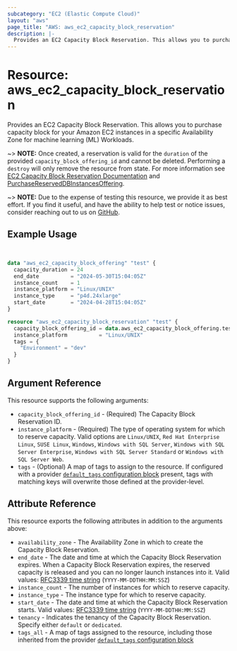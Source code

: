 ```yaml
---
subcategory: "EC2 (Elastic Compute Cloud)"
layout: "aws"
page_title: "AWS: aws_ec2_capacity_block_reservation"
description: |-
  Provides an EC2 Capacity Block Reservation. This allows you to purchase capacity block for your Amazon EC2 instances in a specific Availability Zone for machine learning (ML) Workloads.
---
```


# Resource: aws_ec2_capacity_block_reservation

Provides an EC2 Capacity Block Reservation. This allows you to purchase capacity block for your Amazon EC2 instances in a specific Availability Zone for machine learning (ML) Workloads.

~> **NOTE:** Once created, a reservation is valid for the `duration` of the provided `capacity_block_offering_id` and cannot be deleted. Performing a `destroy` will only remove the resource from state. For more information see [EC2 Capacity Block Reservation Documentation](https://aws.amazon.com/ec2/instance-types/p5/) and [PurchaseReservedDBInstancesOffering](https://docs.aws.amazon.com/AWSEC2/latest/UserGuide/capacity-blocks-pricing-billing.html).

~> **NOTE:** Due to the expense of testing this resource, we provide it as best effort. If you find it useful, and have the ability to help test or notice issues, consider reaching out to us on [GitHub](https://github.com/hashicorp/terraform-provider-aws).

## Example Usage

```terraform


data "aws_ec2_capacity_block_offering" "test" {
  capacity_duration = 24
  end_date          = "2024-05-30T15:04:05Z"
  instance_count    = 1
  instance_platform = "Linux/UNIX"
  instance_type     = "p4d.24xlarge"
  start_date        = "2024-04-28T15:04:05Z"
}

resource "aws_ec2_capacity_block_reservation" "test" {
  capacity_block_offering_id = data.aws_ec2_capacity_block_offering.test.id
  instance_platform          = "Linux/UNIX"
  tags = {
    "Environment" = "dev"
  }
}
```

## Argument Reference

This resource supports the following arguments:

* `capacity_block_offering_id` - (Required) The Capacity Block Reservation ID.
* `instance_platform` - (Required) The type of operating system for which to reserve capacity. Valid options are `Linux/UNIX`, `Red Hat Enterprise Linux`, `SUSE Linux`, `Windows`, `Windows with SQL Server`, `Windows with SQL Server Enterprise`, `Windows with SQL Server Standard` or `Windows with SQL Server Web`.
* `tags` - (Optional) A map of tags to assign to the resource. If configured with a provider [`default_tags` configuration block](https://registry.terraform.io/providers/hashicorp/aws/latest/docs#default_tags-configuration-block) present, tags with matching keys will overwrite those defined at the provider-level.

## Attribute Reference

This resource exports the following attributes in addition to the arguments above:

* `availability_zone` - The Availability Zone in which to create the Capacity Block Reservation.
* `end_date` - The date and time at which the Capacity Block Reservation expires. When a Capacity Block Reservation expires, the reserved capacity is released and you can no longer launch instances into it. Valid values: [RFC3339 time string](https://tools.ietf.org/html/rfc3339#section-5.8) (`YYYY-MM-DDTHH:MM:SSZ`)
* `instance_count` - The number of instances for which to reserve capacity.
* `instance_type` - The instance type for which to reserve capacity.
* `start_date` - The date and time at which the Capacity Block Reservation starts. Valid values: [RFC3339 time string](https://tools.ietf.org/html/rfc3339#section-5.8) (`YYYY-MM-DDTHH:MM:SSZ`)
* `tenancy` - Indicates the tenancy of the Capacity Block Reservation. Specify either `default` or `dedicated`.
* `tags_all` - A map of tags assigned to the resource, including those inherited from the provider [`default_tags` configuration block](https://registry.terraform.io/providers/hashicorp/aws/latest/docs#default_tags-configuration-block)
